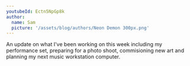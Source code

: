 ```yaml
---
youtubeId: Ectn5NpGp8k
author:
  name: Sam
  picture: '/assets/blog/authors/Neon Demon 300px.png'
---
```


An update on what I've been working on this week including my performance set, preparing for a photo shoot, commisioning new art and planning my next music workstation computer.

